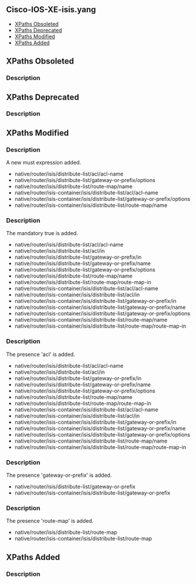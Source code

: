 ## Cisco-IOS-XE-isis.yang


- [XPaths Obsoleted](#xpaths-obsoleted)
- [XPaths Deprecated](#xpaths-deprecated)
- [XPaths Modified](#xpaths-modified)
- [XPaths Added](#xpaths-added)

## XPaths Obsoleted

### Description

## XPaths Deprecated

### Description

## XPaths Modified

### Description

A new must expression added.

- native/router/isis/distribute-list/acl/acl-name
- native/router/isis/distribute-list/gateway-or-prefix/options
- native/router/isis/distribute-list/route-map/name
- native/router/isis-container/isis/distribute-list/acl/acl-name
- native/router/isis-container/isis/distribute-list/gateway-or-prefix/options
- native/router/isis-container/isis/distribute-list/route-map/name

### Description

The mandatory  true is added.

- native/router/isis/distribute-list/acl/acl-name
- native/router/isis/distribute-list/acl/in
- native/router/isis/distribute-list/gateway-or-prefix/in
- native/router/isis/distribute-list/gateway-or-prefix/name
- native/router/isis/distribute-list/gateway-or-prefix/options
- native/router/isis/distribute-list/route-map/name
- native/router/isis/distribute-list/route-map/route-map-in
- native/router/isis-container/isis/distribute-list/acl/acl-name
- native/router/isis-container/isis/distribute-list/acl/in
- native/router/isis-container/isis/distribute-list/gateway-or-prefix/in
- native/router/isis-container/isis/distribute-list/gateway-or-prefix/name
- native/router/isis-container/isis/distribute-list/gateway-or-prefix/options
- native/router/isis-container/isis/distribute-list/route-map/name
- native/router/isis-container/isis/distribute-list/route-map/route-map-in

### Description

The presence 'acl' is added.

- native/router/isis/distribute-list/acl/acl-name
- native/router/isis/distribute-list/acl/in
- native/router/isis/distribute-list/gateway-or-prefix/in
- native/router/isis/distribute-list/gateway-or-prefix/name
- native/router/isis/distribute-list/gateway-or-prefix/options
- native/router/isis/distribute-list/route-map/name
- native/router/isis/distribute-list/route-map/route-map-in
- native/router/isis-container/isis/distribute-list/acl/acl-name
- native/router/isis-container/isis/distribute-list/acl/in
- native/router/isis-container/isis/distribute-list/gateway-or-prefix/in
- native/router/isis-container/isis/distribute-list/gateway-or-prefix/name
- native/router/isis-container/isis/distribute-list/gateway-or-prefix/options
- native/router/isis-container/isis/distribute-list/route-map/name
- native/router/isis-container/isis/distribute-list/route-map/route-map-in

### Description

The presence 'gateway-or-prefix' is added.

- native/router/isis/distribute-list/gateway-or-prefix
- native/router/isis-container/isis/distribute-list/gateway-or-prefix

### Description

The presence 'route-map' is added.

- native/router/isis/distribute-list/route-map
- native/router/isis-container/isis/distribute-list/route-map

## XPaths Added

### Description
